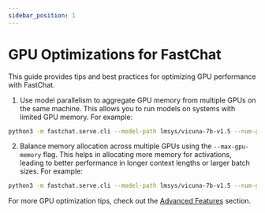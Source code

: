 ```yaml
---
sidebar_position: 1
---
```


# GPU Optimizations for FastChat

This guide provides tips and best practices for optimizing GPU performance with FastChat.

1. Use model parallelism to aggregate GPU memory from multiple GPUs on the same machine. This allows you to run models on systems with limited GPU memory. For example:

```bash
python3 -m fastchat.serve.cli --model-path lmsys/vicuna-7b-v1.5 --num-gpus 2
```

2. Balance memory allocation across multiple GPUs using the `--max-gpu-memory` flag. This helps in allocating more memory for activations, leading to better performance in longer context lengths or larger batch sizes. For example:

```bash
python3 -m fastchat.serve.cli --model-path lmsys/vicuna-7b-v1.5 --num-gpus 2 --max-gpu-memory 8GiB
```

For more GPU optimization tips, check out the [Advanced Features](/docs/advanced-features/gpu_optimizations.md) section.
